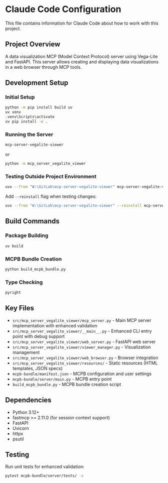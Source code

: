 # Claude Code Configuration

This file contains information for Claude Code about how to work with this project.

## Project Overview

A data visualization MCP (Model Context Protocol) server using Vega-Lite and FastAPI. This server allows creating and displaying data visualizations in a web browser through MCP tools.

## Development Setup

### Initial Setup

```bash
python -m pip install build uv
uv venv
.venv\Scripts\activate
uv pip install -e .
```

### Running the Server

```bash
mcp-server-vegalite-viewer
```

or

```bash
python -m mcp_server_vegalite_viewer
```

### Testing Outside Project Environment

```bash
uvx --from "W:\GitLab\mcp-server-vegalite-viewer" mcp-server-vegalite-viewer
```

Add `--reinstall` flag when testing changes:

```bash
uvx --from "W:\GitLab\mcp-server-vegalite-viewer" --reinstall mcp-server-vegalite-viewer
```

## Build Commands

### Package Building

```bash
uv build
```

### MCPB Bundle Creation

```bash
python build_mcpb_bundle.py
```

### Type Checking

```bash
pyright
```

## Key Files

- `src/mcp_server_vegalite_viewer/mcp_server.py` - Main MCP server implementation with enhanced validation
- `src/mcp_server_vegalite_viewer/__main__.py` - Enhanced CLI entry point with debug support
- `src/mcp_server_vegalite_viewer/web_server.py` - FastAPI web server
- `src/mcp_server_vegalite_viewer/viewer_manager.py` - Visualization management
- `src/mcp_server_vegalite_viewer/web_browser.py` - Browser integration
- `src/mcp_server_vegalite_viewer/resources/` - Static resources (HTML templates, JSON specs)
- `mcpb-bundle/manifest.json` - MCPB configuration and user settings
- `mcpb-bundle/server/main.py` - MCPB entry point
- `build_mcpb_bundle.py` - MCPB bundle creation script

## Dependencies

- Python 3.12+
- fastmcp >= 2.11.0 (for session context support)
- FastAPI
- Uvicorn
- httpx
- psutil

## Testing

Run unit tests for enhanced validation:

```bash
pytest mcpb-bundle/server/tests/ -v
```
